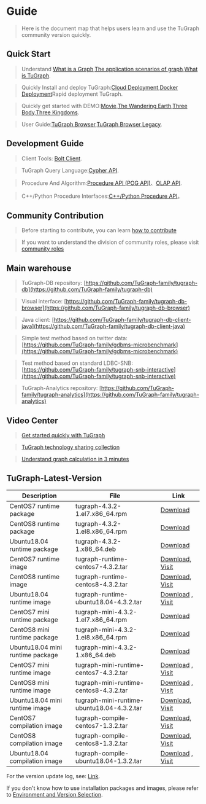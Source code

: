 # Guide

> Here is the document map that helps users learn and use the TuGraph community version quickly.

## Quick Start

> Understand [What is a Graph](./2.introduction/1.what-is-graph.md),[The application scenarios of graph](./2.introduction/8.scenarios.md),[What is TuGraph](./2.introduction/3.what-is-tugraph.md).

> Quickly Install and deploy TuGraph:[Cloud Deployment](5.installation&running/5.cloud-deployment.md),[Docker Deployment](5.installation&running/3.docker-deployment.md)Rapid deployment TuGraph.

> Quickly get started with DEMO:[Movie](./3.quick-start/2.demo/1.movie.md),[The Wandering Earth](./3.quick-start/2.demo/2.wandering-earth.md),[Three Body](./3.quick-start/2.demo/3.the-three-body.md),[Three Kingdoms](./3.quick-start/2.demo/4.three-kingdoms.md).

> User Guide:[TuGraph Browser](./4.user-guide/1.tugraph-browser.md),[TuGraph Browser Legacy](./4.user-guide/2.tugraph-browser-legacy.md).

## Development Guide

> Client Tools: [Bolt Client](7.client-tools/5.bolt-client.md).

> TuGraph Query Language:[Cypher API](8.query/1.cypher.md).

> Procedure And Algorithm:[Procedure API (POG API)](9.olap&procedure/1.procedure/1.procedure.md)、[OLAP API](9.olap&procedure/2.olap/1.tutorial.md).

> C++/Python Procedure Interfaces:[C++/Python Procedure API](9.olap&procedure/1.procedure/index.rst)。

## Community Contribution

> Before starting to contribute, you can learn [how to contribute](12.contributor-manual/1.contributing.md)

> If you want to understand the division of community roles, please visit [community roles](12.contributor-manual/2.community-roles.md)

## Main warehouse

> TuGraph-DB repository: [https://github.com/TuGraph-family/tugraph-db](https://github.com/TuGraph-family/tugraph-db)

> Visual interface: [https://github.com/TuGraph-family/tugraph-db-browser](https://github.com/TuGraph-family/tugraph-db-browser)

> Java client: [https://github.com/TuGraph-family/tugraph-db-client-java](https://github.com/TuGraph-family/tugraph-db-client-java)

> Simple test method based on twitter data: [https://github.com/TuGraph-family/gdbms-microbenchmark](https://github.com/TuGraph-family/gdbms-microbenchmark)

> Test method based on standard LDBC-SNB: [https://github.com/TuGraph-family/tugraph-snb-interactive](https://github.com/TuGraph-family/tugraph-snb-interactive)

> TuGraph-Analytics repository: [https://github.com/TuGraph-family/tugraph-analytics](https://github.com/TuGraph-family/tugraph-analytics)

## Video Center

> [Get started quickly with TuGraph](https://space.bilibili.com/1196053065/channel/seriesdetail?sid=2593741)

> [TuGraph technology sharing collection](https://space.bilibili.com/1196053065/channel/seriesdetail?sid=3009777)

> [Understand graph calculation in 3 minutes](https://www.bilibili.com/video/BV15U4y1r7AW/)

## TuGraph-Latest-Version

| Description                      | File                                       | Link                                                                                                                                                                                                     |
|----------------------------------|--------------------------------------------|----------------------------------------------------------------------------------------------------------------------------------------------------------------------------------------------------------|
| CentOS7 runtime package          | tugraph-4.3.2-1.el7.x86_64.rpm             | [Download](https://tugraph-web.oss-cn-beijing.aliyuncs.com/tugraph/tugraph-4.3.2/tugraph-4.3.2-1.el7.x86_64.rpm)                                                                                         |
| CentOS8 runtime package          | tugraph-4.3.2-1.el8.x86_64.rpm             | [Download](https://tugraph-web.oss-cn-beijing.aliyuncs.com/tugraph/tugraph-4.3.2/tugraph-4.3.2-1.el8.x86_64.rpm)                                                                                         |
| Ubuntu18.04 runtime package      | tugraph-4.3.2-1.x86_64.deb                 | [Download](https://tugraph-web.oss-cn-beijing.aliyuncs.com/tugraph/tugraph-4.3.2/tugraph-4.3.2-1.x86_64.deb)                                                                                             |
| CentOS7 runtime image            | tugraph-runtime-centos7-4.3.2.tar          | [Download](https://tugraph-web.oss-cn-beijing.aliyuncs.com/tugraph/tugraph-4.3.2/tugraph-runtime-centos7-4.3.2.tar), [Visit](https://hub.docker.com/r/tugraph/tugraph-runtime-centos7)                   |
| CentOS8 runtime image            | tugraph-runtime-centos8-4.3.2.tar          | [Download](https://tugraph-web.oss-cn-beijing.aliyuncs.com/tugraph/tugraph-4.3.2/tugraph-runtime-centos8-4.3.2.tar), [Visit](https://hub.docker.com/r/tugraph/tugraph-runtime-centos8)                   |
| Ubuntu18.04 runtime image        | tugraph-runtime-ubuntu18.04-4.3.2.tar      | [Download](https://tugraph-web.oss-cn-beijing.aliyuncs.com/tugraph/tugraph-4.3.2/tugraph-runtime-ubuntu18.04-4.3.2.tar) , [Visit](https://hub.docker.com/r/tugraph/tugraph-runtime-ubuntu18.04)          |
| CentOS7 mini runtime package     | tugraph-mini-4.3.2-1.el7.x86_64.rpm        | [Download](https://tugraph-web.oss-cn-beijing.aliyuncs.com/tugraph/tugraph-4.3.2/tugraph-mini-4.3.2-1.el7.x86_64.rpm)                                                                                    |
| CentOS8 mini runtime package     | tugraph-mini-4.3.2-1.el8.x86_64.rpm        | [Download](https://tugraph-web.oss-cn-beijing.aliyuncs.com/tugraph/tugraph-4.3.2/tugraph-mini-4.3.2-1.el8.x86_64.rpm)                                                                                    |
| Ubuntu18.04 mini runtime package | tugraph-mini-4.3.2-1.x86_64.deb            | [Download](https://tugraph-web.oss-cn-beijing.aliyuncs.com/tugraph/tugraph-4.3.2/tugraph-mini-4.3.2-1.x86_64.deb)                                                                                        |
| CentOS7 mini runtime image       | tugraph-mini-runtime-centos7-4.3.2.tar     | [Download](https://tugraph-web.oss-cn-beijing.aliyuncs.com/tugraph/tugraph-4.3.2/tugraph-mini-runtime-centos7-4.3.2.tar) , [Visit](https://hub.docker.com/r/tugraph/tugraph-mini-runtime-centos7)        |
| CentOS8 mini runtime image       | tugraph-mini-runtime-centos8-4.3.2.tar     | [Download](https://tugraph-web.oss-cn-beijing.aliyuncs.com/tugraph/tugraph-4.3.2/tugraph-mini-runtime-centos8-4.3.2.tar) , [Visit](https://hub.docker.com/r/tugraph/tugraph-mini-runtime-centos8)        |
| Ubuntu18.04 mini runtime image   | tugraph-mini-runtime-ubuntu18.04-4.3.2.tar | [Download](https://tugraph-web.oss-cn-beijing.aliyuncs.com/tugraph/tugraph-4.3.2/tugraph-mini-runtime-ubuntu18.04-4.3.2.tar), [Visit](https://hub.docker.com/r/tugraph/tugraph-mini-runtime-ubuntu18.04) |
| CentOS7 compilation image        | tugraph-compile-centos7-1.3.2.tar          | [Download](https://tugraph-web.oss-cn-beijing.aliyuncs.com/tugraph/tugraph-docker-compile/tugraph-compile-centos7-1.3.2.tar), [Visit](https://hub.docker.com/r/tugraph/tugraph-compile-centos7)          |
| CentOS8 compilation image        | tugraph-compile-centos8-1.3.2.tar          | [Download](https://tugraph-web.oss-cn-beijing.aliyuncs.com/tugraph/tugraph-docker-compile/tugraph-compile-centos8-1.3.2.tar), [Visit](https://hub.docker.com/r/tugraph/tugraph-compile-centos8)          |
| Ubuntu18.04 compilation image    | tugraph-compile-ubuntu18.04-1.3.2.tar      | [Download](https://tugraph-web.oss-cn-beijing.aliyuncs.com/tugraph/tugraph-docker-compile/tugraph-compile-ubuntu18.04-1.3.2.tar) , [Visit](https://hub.docker.com/r/tugraph/tugraph-compile-ubuntu18.04) |


For the version update log, see: [Link](https://github.com/TuGraph-family/tugraph-db/blob/master/release/CHANGELOG_CN.md).

If you don't know how to use installation packages and images, please refer to [Environment and Version Selection](13.best-practices/4.selection.md).